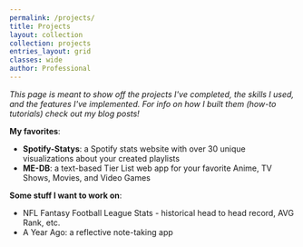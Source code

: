 ```yaml
---
permalink: /projects/
title: Projects
layout: collection
collection: projects
entries_layout: grid
classes: wide
author: Professional
---
```


*This page is meant to show off the projects I've completed, the skills I used, and the features I've implemented. For info on how I built them (how-to tutorials) check out my blog posts!*

**My favorites**:
- **Spotify-Statys**: a Spotify stats website with over 30 unique visualizations about your created playlists
- **ME-DB**: a text-based Tier List web app for your favorite Anime, TV Shows, Movies, and Video Games

**Some stuff I want to work on**: 
- NFL Fantasy Football League Stats - historical head to head record, AVG Rank, etc.
- A Year Ago: a reflective note-taking app